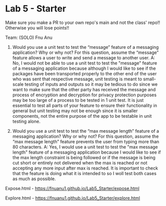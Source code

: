 # Lab 5 - Starter
Make sure you make a PR to your own repo's main and not the class' repo!! Otherwise you will lose points!!

Team: (SOLO)
Fnu Anu

1) Would you use a unit test to test the “message” feature of a messaging application? Why or why not? For this question, assume the “message” feature allows a user to write and send a message to another user.
A:   No, I would not be able to use a unit test to test the "message" feature of a messaging application because although I would like to see if the packages have been transported properly to the other end of the user who was sent that respective message, unit testing is meant to small-scale testing of inputs and outputs so it may be tedious to do since we want to make sure that the other party has received the message and process of encryption and decryption for privacy protection purposes may be too large of a process to be tested in 1 unit test. It is just essential to test all parts of your feature to ensure their functionality in general but unit testing may not be enough since it is smaller components, not the entire purpose of the app to be testable in unit testing alone.

2) Would you use a unit test to test the “max message length” feature of a messaging application? Why or why not? For this question, assume the “max message length” feature prevents the user from typing more than 80 characters.
A:   Yes, I would use a unit test to test the "max message length" feature of a messaging application because I would like to see if the max length constraint is being followed or if the message is being cut short or entirely not delivered when the max is reached or not accepting any more input after max is reached. It is important to check that the feature is doing what it is intended to so I woll test both cases as much as possible.

Expose.html - https://fnuanu1.github.io/Lab5_Starter/expose.html


Explore.html - https://fnuanu1.github.io/Lab5_Starter/explore.html
